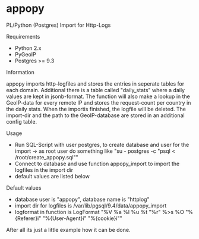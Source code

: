 # appopy
PL/Python (Postgres) Import for Http-Logs

Requirements

* Python 2.x
* PyGeoIP
* Postgres >= 9.3

Information

appopy imports http-logfiles and stores the entries in seperate tables for each domain.
Additional there is a table called "daily_stats" where a daily values are kept in jsonb-format.
The function will also make a lookup in the GeoIP-data for every remote IP and stores the request-count per country in the daily stats.
When the importis finished, the logfile will be deleted.
The import-dir and the path to the GeoIP-database are stored in an additional config table.

Usage

* Run SQL-Script with user postgres, to create database and user for the import
-> as root user do something like "su - postgres -c "psql < /root/create_appopy.sql""
* Connect to database and use function appopy_import to import the logfiles in the import dir
* default values are listed below

Default values

* database user is "appopy", database name is "httplog"
* import dir for logfiles is /var/lib/pgsql/9.4/data/appopy_import
* logformat in function is LogFormat "%V %a %l %u %t \"%r\" %>s %O \"%{Referer}i\" \"%{User-Agent}i\" \"%{cookie}i\""



After all its just a little example how it can be done.
